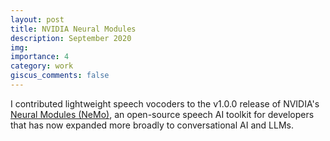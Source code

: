 ```yaml
---
layout: post
title: NVIDIA Neural Modules
description: September 2020
img:
importance: 4
category: work
giscus_comments: false
---
```


I contributed lightweight speech vocoders to the v1.0.0 release of NVIDIA's [Neural Modules (NeMo)](https://github.com/NVIDIA/NeMo), an open-source speech AI toolkit for developers that has now expanded more broadly to conversational AI and LLMs.
